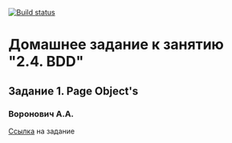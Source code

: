 [![Build status](https://ci.appveyor.com/api/projects/status/md5lrfu7obiiwaam?svg=true)](https://ci.appveyor.com/project/valex182/behaviourdrivendevelopment)

# Домашнее задание к занятию "2.4. BDD"
## Задание 1. Page Object's
### Воронович А.А.

[Ссылка](https://github.com/netology-code/aqa-homeworks/tree/master/bdd#%D0%B7%D0%B0%D0%B4%D0%B0%D1%87%D0%B0-1---page-objects) на задание
